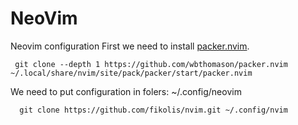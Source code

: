 # NeoVim
Neovim configuration
First we need to install  [packer.nvim](https://github.com/wbthomason/packer.nvim).
```
 git clone --depth 1 https://github.com/wbthomason/packer.nvim ~/.local/share/nvim/site/pack/packer/start/packer.nvim
```
We need to put configuration in folers: ~/.config/neovim
```
  git clone https://github.com/fikolis/nvim.git ~/.config/nvim
```
